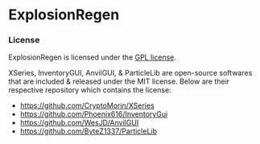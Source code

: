 # ExplosionRegen
### License
ExplosionRegen is licensed under the [GPL license](https://github.com/Jackalantern29/ExplosionRegen/blob/master/LICENSE).

XSeries, InventoryGUI, AnvilGUI, & ParticleLib are open-source softwares that are included & released under the MIT license. Below are their respective repository which contains the license:
 - https://github.com/CryptoMorin/XSeries
 - https://github.com/Phoenix616/InventoryGui
 - https://github.com/WesJD/AnvilGUI
 - https://github.com/ByteZ1337/ParticleLib
